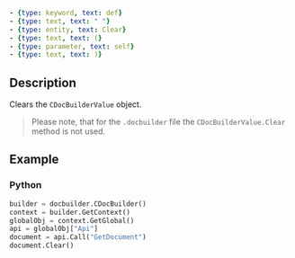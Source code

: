 ```yml signature
- {type: keyword, text: def}
- {type: text, text: " "}
- {type: entity, text: Clear}
- {type: text, text: (}
- {type: parameter, text: self}
- {type: text, text: )}
```

## Description

Clears the `CDocBuilderValue` object.

> Please note, that for the `.docbuilder` file the `CDocBuilderValue.Clear` method is not used.

## Example

### Python

``` py
builder = docbuilder.CDocBuilder()
context = builder.GetContext()
globalObj = context.GetGlobal()
api = globalObj["Api"]
document = api.Call("GetDocument")
document.Clear()
```
